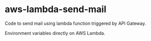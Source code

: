 # aws-lambda-send-mail

Code to send mail using lambda function triggered by API Gateway.

Environment variables directly on AWS Lambda.
